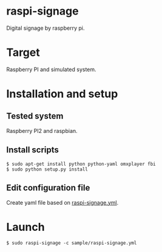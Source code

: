 # raspi-signage

Digital signage by raspberry pi.

# Target

Raspberry PI and simulated system.

# Installation and setup

## Tested system

Raspberry PI2 and raspbian.

## Install scripts

~~~
$ sudo apt-get install python python-yaml omxplayer fbi
$ sudo python setup.py install
~~~

## Edit configuration file

Create yaml file based on [raspi-signage.yml](sample/raspi-signage.yml).

# Launch

~~~
$ sudo raspi-signage -c sample/raspi-signage.yml
~~~
